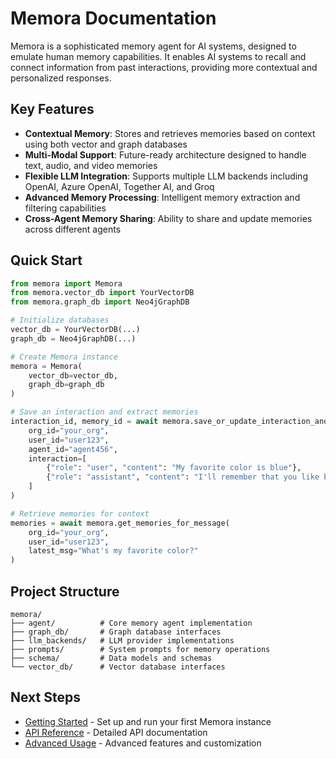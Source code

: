 # Memora Documentation

Memora is a sophisticated memory agent for AI systems, designed to emulate human memory capabilities. It enables AI systems to recall and connect information from past interactions, providing more contextual and personalized responses.

## Key Features

- **Contextual Memory**: Stores and retrieves memories based on context using both vector and graph databases
- **Multi-Modal Support**: Future-ready architecture designed to handle text, audio, and video memories
- **Flexible LLM Integration**: Supports multiple LLM backends including OpenAI, Azure OpenAI, Together AI, and Groq
- **Advanced Memory Processing**: Intelligent memory extraction and filtering capabilities
- **Cross-Agent Memory Sharing**: Ability to share and update memories across different agents

## Quick Start

```python
from memora import Memora
from memora.vector_db import YourVectorDB
from memora.graph_db import Neo4jGraphDB

# Initialize databases
vector_db = YourVectorDB(...)
graph_db = Neo4jGraphDB(...)

# Create Memora instance
memora = Memora(
    vector_db=vector_db,
    graph_db=graph_db
)

# Save an interaction and extract memories
interaction_id, memory_id = await memora.save_or_update_interaction_and_memories(
    org_id="your_org",
    user_id="user123",
    agent_id="agent456",
    interaction=[
        {"role": "user", "content": "My favorite color is blue"},
        {"role": "assistant", "content": "I'll remember that you like blue!"}
    ]
)

# Retrieve memories for context
memories = await memora.get_memories_for_message(
    org_id="your_org",
    user_id="user123",
    latest_msg="What's my favorite color?"
)
```

## Project Structure

```
memora/
├── agent/          # Core memory agent implementation
├── graph_db/       # Graph database interfaces
├── llm_backends/   # LLM provider implementations
├── prompts/        # System prompts for memory operations
├── schema/         # Data models and schemas
└── vector_db/      # Vector database interfaces
```

## Next Steps

- [Getting Started](getting_started.md) - Set up and run your first Memora instance
- [API Reference](api/index.md) - Detailed API documentation
- [Advanced Usage](advanced_usage.md) - Advanced features and customization
